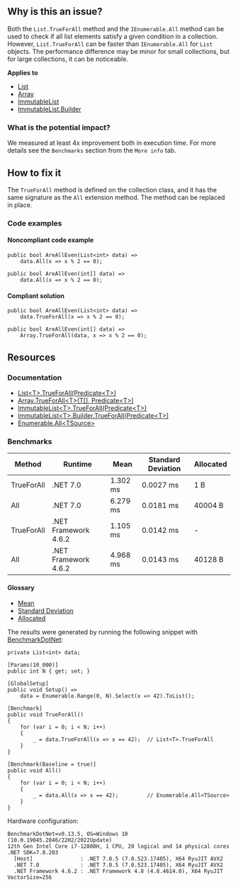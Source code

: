 ## Why is this an issue?

Both the `List.TrueForAll` method and the `IEnumerable.All` method can be used to check if all list elements satisfy a given
condition in a collection. However, `List.TrueForAll` can be faster than `IEnumerable.All` for `List` objects. The
performance difference may be minor for small collections, but for large collections, it can be noticeable.

**Applies to**

-  [List](https://learn.microsoft.com/en-us/dotnet/api/system.collections.generic.list-1.trueforall)
-  [Array](https://learn.microsoft.com/en-us/dotnet/api/system.array.trueforall)
-  [ImmutableList](https://learn.microsoft.com/en-us/dotnet/api/system.collections.immutable.immutablelist-1.trueforall)
-  [ImmutableList.Builder](https://learn.microsoft.com/en-us/dotnet/api/system.collections.immutable.immutablelist-1.builder.trueforall)

### What is the potential impact?

We measured at least 4x improvement both in execution time. For more details see the `Benchmarks` section from the `More
info` tab.

## How to fix it

The `TrueForAll` method is defined on the collection class, and it has the same signature as the `All` extension method. The
method can be replaced in place.

### Code examples

#### Noncompliant code example

    public bool AreAllEven(List<int> data) =>
        data.All(x => x % 2 == 0);

    public bool AreAllEven(int[] data) =>
        data.All(x => x % 2 == 0);

#### Compliant solution

    public bool AreAllEven(List<int> data) =>
        data.TrueForAll(x => x % 2 == 0);

    public bool AreAllEven(int[] data) =>
        Array.TrueForAll(data, x => x % 2 == 0);

## Resources

### Documentation

-  [List&lt;T&gt;.TrueForAll(Predicate&lt;T&gt;)](https://learn.microsoft.com/en-us/dotnet/api/system.collections.generic.list-1.trueforall)
-  [Array.TrueForAll&lt;T&gt;(T\[\], Predicate&lt;T&gt;)](https://learn.microsoft.com/en-us/dotnet/api/system.array.trueforall)
-  [ImmutableList&lt;T&gt;.TrueForAll(Predicate&lt;T&gt;)](https://learn.microsoft.com/en-us/dotnet/api/system.collections.immutable.immutablelist-1.trueforall)
-  [ImmutableList&lt;T&gt;.Builder.TrueForAll(Predicate&lt;T&gt;)](https://learn.microsoft.com/en-us/dotnet/api/system.collections.immutable.immutablelist-1.builder.trueforall)
-  [Enumerable.All&lt;TSource&gt;](https://learn.microsoft.com/en-us/dotnet/api/system.linq.enumerable.all)

### Benchmarks

| Method | Runtime | Mean | Standard Deviation | Allocated |
| --- | --- | --- | --- | --- |
| TrueForAll | .NET 7.0 | 1.302 ms | 0.0027 ms | 1 B |
| All | .NET 7.0 | 6.279 ms | 0.0181 ms | 40004 B |
| TrueForAll | .NET Framework 4.6.2 | 1.105 ms | 0.0142 ms | - |
| All | .NET Framework 4.6.2 | 4.968 ms | 0.0143 ms | 40128 B |

#### Glossary

-  [Mean](https://en.wikipedia.org/wiki/Arithmetic_mean)
-  [Standard Deviation](https://en.wikipedia.org/wiki/Standard_deviation)
-  [Allocated](https://en.wikipedia.org/wiki/Memory_management)

The results were generated by running the following snippet with [BenchmarkDotNet](https://github.com/dotnet/BenchmarkDotNet):

    private List<int> data;
    
    [Params(10_000)]
    public int N { get; set; }
    
    [GlobalSetup]
    public void Setup() =>
        data = Enumerable.Range(0, N).Select(x => 42).ToList();
    
    [Benchmark]
    public void TrueForAll()
    {
        for (var i = 0; i < N; i++)
        {
            _ = data.TrueForAll(x => x == 42);  // List<T>.TrueForAll
        }
    }
    
    [Benchmark(Baseline = true)]
    public void All()
    {
        for (var i = 0; i < N; i++)
        {
            _ = data.All(x => x == 42);         // Enumerable.All<TSource>
        }
    }

Hardware configuration:

    BenchmarkDotNet=v0.13.5, OS=Windows 10 (10.0.19045.2846/22H2/2022Update)
    12th Gen Intel Core i7-12800H, 1 CPU, 20 logical and 14 physical cores
    .NET SDK=7.0.203
      [Host]               : .NET 7.0.5 (7.0.523.17405), X64 RyuJIT AVX2
      .NET 7.0             : .NET 7.0.5 (7.0.523.17405), X64 RyuJIT AVX2
      .NET Framework 4.6.2 : .NET Framework 4.8 (4.8.4614.0), X64 RyuJIT VectorSize=256